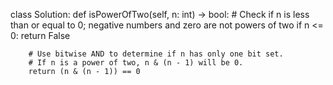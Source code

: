 class Solution:
    def isPowerOfTwo(self, n: int) -> bool:
        # Check if n is less than or equal to 0; negative numbers and zero are not powers of two
        if n <= 0:
            return False

        # Use bitwise AND to determine if n has only one bit set.
        # If n is a power of two, n & (n - 1) will be 0.
        return (n & (n - 1)) == 0
